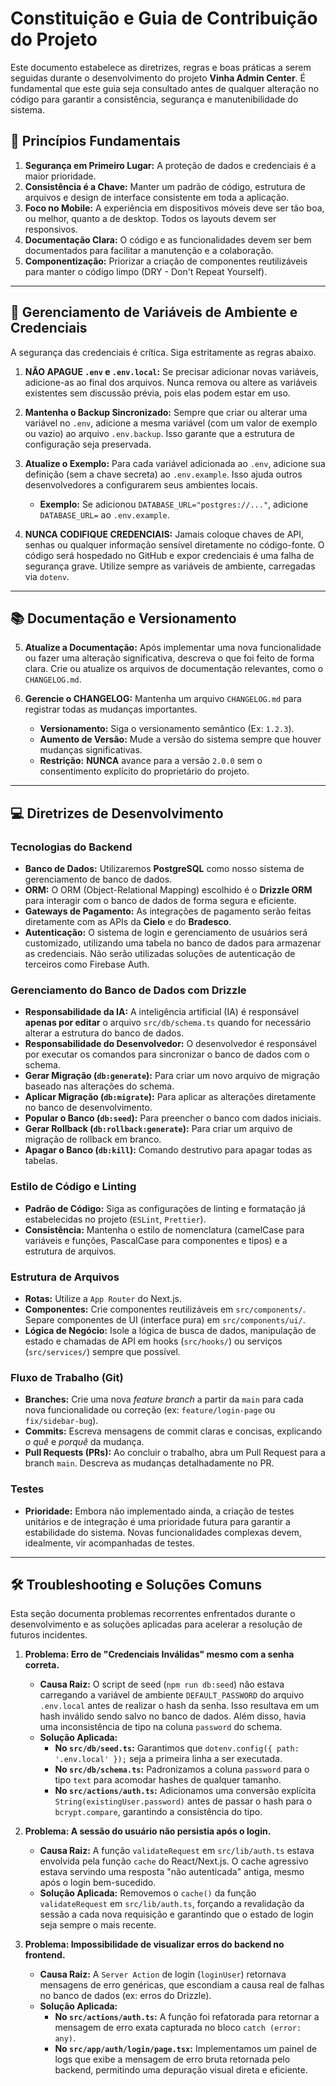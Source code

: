 # Constituição e Guia de Contribuição do Projeto

Este documento estabelece as diretrizes, regras e boas práticas a serem seguidas durante o desenvolvimento do projeto **Vinha Admin Center**. É fundamental que este guia seja consultado antes de qualquer alteração no código para garantir a consistência, segurança e manutenibilidade do sistema.

## 📜 Princípios Fundamentais

1.  **Segurança em Primeiro Lugar:** A proteção de dados e credenciais é a maior prioridade.
2.  **Consistência é a Chave:** Manter um padrão de código, estrutura de arquivos e design de interface consistente em toda a aplicação.
3.  **Foco no Mobile:** A experiência em dispositivos móveis deve ser tão boa, ou melhor, quanto a de desktop. Todos os layouts devem ser responsivos.
4.  **Documentação Clara:** O código e as funcionalidades devem ser bem documentados para facilitar a manutenção e a colaboração.
5.  **Componentização:** Priorizar a criação de componentes reutilizáveis para manter o código limpo (DRY - Don't Repeat Yourself).

---

## 🔑 Gerenciamento de Variáveis de Ambiente e Credenciais

A segurança das credenciais é crítica. Siga estritamente as regras abaixo.

1.  **NÃO APAGUE `.env` e `.env.local`:** Se precisar adicionar novas variáveis, adicione-as ao final dos arquivos. Nunca remova ou altere as variáveis existentes sem discussão prévia, pois elas podem estar em uso.

2.  **Mantenha o Backup Sincronizado:** Sempre que criar ou alterar uma variável no `.env`, adicione a mesma variável (com um valor de exemplo ou vazio) ao arquivo `.env.backup`. Isso garante que a estrutura de configuração seja preservada.

3.  **Atualize o Exemplo:** Para cada variável adicionada ao `.env`, adicione sua definição (sem a chave secreta) ao `.env.example`. Isso ajuda outros desenvolvedores a configurarem seus ambientes locais.
    *   **Exemplo:** Se adicionou `DATABASE_URL="postgres://..."`, adicione `DATABASE_URL=` ao `.env.example`.

4.  **NUNCA CODIFIQUE CREDENCIAIS:** Jamais coloque chaves de API, senhas ou qualquer informação sensível diretamente no código-fonte. O código será hospedado no GitHub e expor credenciais é uma falha de segurança grave. Utilize sempre as variáveis de ambiente, carregadas via `dotenv`.

---

## 📚 Documentação e Versionamento

5.  **Atualize a Documentação:** Após implementar uma nova funcionalidade ou fazer uma alteração significativa, descreva o que foi feito de forma clara. Crie ou atualize os arquivos de documentação relevantes, como o `CHANGELOG.md`.

6.  **Gerencie o CHANGELOG:** Mantenha um arquivo `CHANGELOG.md` para registrar todas as mudanças importantes.
    *   **Versionamento:** Siga o versionamento semântico (Ex: `1.2.3`).
    *   **Aumento de Versão:** Mude a versão do sistema sempre que houver mudanças significativas.
    *   **Restrição:** **NUNCA** avance para a versão `2.0.0` sem o consentimento explícito do proprietário do projeto.

---

## 💻 Diretrizes de Desenvolvimento

### Tecnologias do Backend

*   **Banco de Dados:** Utilizaremos **PostgreSQL** como nosso sistema de gerenciamento de banco de dados.
*   **ORM:** O ORM (Object-Relational Mapping) escolhido é o **Drizzle ORM** para interagir com o banco de dados de forma segura e eficiente.
*   **Gateways de Pagamento:** As integrações de pagamento serão feitas diretamente com as APIs da **Cielo** e do **Bradesco**.
*   **Autenticação:** O sistema de login e gerenciamento de usuários será customizado, utilizando uma tabela no banco de dados para armazenar as credenciais. Não serão utilizadas soluções de autenticação de terceiros como Firebase Auth.

### Gerenciamento do Banco de Dados com Drizzle

*   **Responsabilidade da IA:** A inteligência artificial (IA) é responsável **apenas por editar** o arquivo `src/db/schema.ts` quando for necessário alterar a estrutura do banco de dados.
*   **Responsabilidade do Desenvolvedor:** O desenvolvedor é responsável por executar os comandos para sincronizar o banco de dados com o schema.
*   **Gerar Migração (`db:generate`):** Para criar um novo arquivo de migração baseado nas alterações do schema.
*   **Aplicar Migração (`db:migrate`):** Para aplicar as alterações diretamente no banco de desenvolvimento.
*   **Popular o Banco (`db:seed`):** Para preencher o banco com dados iniciais.
*   **Gerar Rollback (`db:rollback:generate`):** Para criar um arquivo de migração de rollback em branco.
*   **Apagar o Banco (`db:kill`):** Comando destrutivo para apagar todas as tabelas.

### Estilo de Código e Linting

*   **Padrão de Código:** Siga as configurações de linting e formatação já estabelecidas no projeto (`ESLint`, `Prettier`).
*   **Consistência:** Mantenha o estilo de nomenclatura (camelCase para variáveis e funções, PascalCase para componentes e tipos) e a estrutura de arquivos.

### Estrutura de Arquivos

*   **Rotas:** Utilize a `App Router` do Next.js.
*   **Componentes:** Crie componentes reutilizáveis em `src/components/`. Separe componentes de UI (interface pura) em `src/components/ui/`.
*   **Lógica de Negócio:** Isole a lógica de busca de dados, manipulação de estado e chamadas de API em hooks (`src/hooks/`) ou serviços (`src/services/`) sempre que possível.

### Fluxo de Trabalho (Git)

*   **Branches:** Crie uma nova *feature branch* a partir da `main` para cada nova funcionalidade ou correção (ex: `feature/login-page` ou `fix/sidebar-bug`).
*   **Commits:** Escreva mensagens de commit claras e concisas, explicando *o quê* e *porquê* da mudança.
*   **Pull Requests (PRs):** Ao concluir o trabalho, abra um Pull Request para a branch `main`. Descreva as mudanças detalhadamente no PR.

### Testes

*   **Prioridade:** Embora não implementado ainda, a criação de testes unitários e de integração é uma prioridade futura para garantir a estabilidade do sistema. Novas funcionalidades complexas devem, idealmente, vir acompanhadas de testes.

---

## 🛠️ Troubleshooting e Soluções Comuns

Esta seção documenta problemas recorrentes enfrentados durante o desenvolvimento e as soluções aplicadas para acelerar a resolução de futuros incidentes.

1.  **Problema: Erro de "Credenciais Inválidas" mesmo com a senha correta.**
    *   **Causa Raiz:** O script de seed (`npm run db:seed`) não estava carregando a variável de ambiente `DEFAULT_PASSWORD` do arquivo `.env.local` antes de realizar o hash da senha. Isso resultava em um hash inválido sendo salvo no banco de dados. Além disso, havia uma inconsistência de tipo na coluna `password` do schema.
    *   **Solução Aplicada:**
        *   **No `src/db/seed.ts`:** Garantimos que `dotenv.config({ path: '.env.local' });` seja a primeira linha a ser executada.
        *   **No `src/db/schema.ts`:** Padronizamos a coluna `password` para o tipo `text` para acomodar hashes de qualquer tamanho.
        *   **No `src/actions/auth.ts`:** Adicionamos uma conversão explícita `String(existingUser.password)` antes de passar o hash para o `bcrypt.compare`, garantindo a consistência do tipo.

2.  **Problema: A sessão do usuário não persistia após o login.**
    *   **Causa Raiz:** A função `validateRequest` em `src/lib/auth.ts` estava envolvida pela função `cache` do React/Next.js. O cache agressivo estava servindo uma resposta "não autenticada" antiga, mesmo após o login bem-sucedido.
    *   **Solução Aplicada:** Removemos o `cache()` da função `validateRequest` em `src/lib/auth.ts`, forçando a revalidação da sessão a cada nova requisição e garantindo que o estado de login seja sempre o mais recente.

3.  **Problema: Impossibilidade de visualizar erros do backend no frontend.**
    *   **Causa Raiz:** A `Server Action` de login (`loginUser`) retornava mensagens de erro genéricas, que escondiam a causa real de falhas no banco de dados (ex: erros do Drizzle).
    *   **Solução Aplicada:**
        *   **No `src/actions/auth.ts`:** A função foi refatorada para retornar a mensagem de erro exata capturada no bloco `catch (error: any)`.
        *   **No `src/app/auth/login/page.tsx`:** Implementamos um painel de logs que exibe a mensagem de erro bruta retornada pelo backend, permitindo uma depuração visual direta e eficiente.
